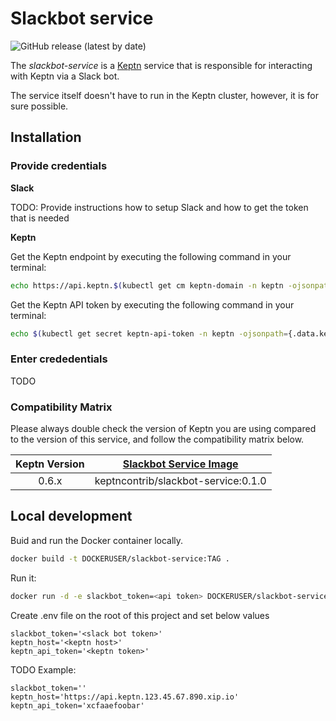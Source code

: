 # Slackbot service

![GitHub release (latest by date)](https://img.shields.io/github/v/release/keptn-contrib/slackbot-service?include_prereleases)

The *slackbot-service* is a [Keptn](https://keptn.sh) service that is responsible for interacting with Keptn via a Slack bot.

The service itself doesn't have to run in the Keptn cluster, however, it is for sure possible. 


## Installation

### Provide credentials

**Slack**

TODO: 
Provide instructions how to setup Slack and how to get the token that is needed

**Keptn**

Get the Keptn endpoint by executing the following command in your terminal:
```sh
echo https://api.keptn.$(kubectl get cm keptn-domain -n keptn -ojsonpath={.data.app_domain})
```
Get the Keptn API token by executing the following command in your terminal:
```sh
echo $(kubectl get secret keptn-api-token -n keptn -ojsonpath={.data.keptn-api-token} | base64 --decode)
```

### Enter crededentials

TODO

### Compatibility Matrix

Please always double check the version of Keptn you are using compared to the version of this service, and follow the compatibility matrix below.


| Keptn Version    | [Slackbot Service Image](https://hub.docker.com/r/keptncontrib/slackbot-service/tags) |
|:----------------:|:----------------------------------------:|
|       0.6.x      | keptncontrib/slackbot-service:0.1.0  |


## Local development

Buid and run the Docker container locally.

```sh
docker build -t DOCKERUSER/slackbot-service:TAG .
```
Run it:

```sh
docker run -d -e slackbot_token=<api token> DOCKERUSER/slackbot-service:TAG
```

Create .env file on the root of this project and set below values
```
slackbot_token='<slack bot token>'
keptn_host='<keptn host>'
keptn_api_token='<keptn token>'
 ```


TODO Example:
```
slackbot_token=''
keptn_host='https://api.keptn.123.45.67.890.xip.io'
keptn_api_token='xcfaaefoobar'
```
